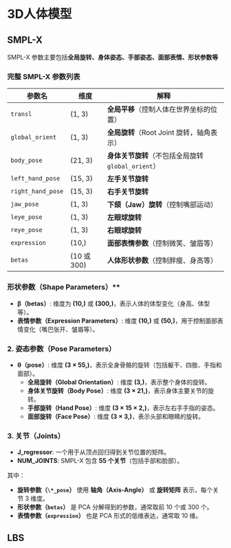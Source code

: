 # 3D人体模型

## SMPL-X

SMPL-X 参数主要包括**全局旋转、身体姿态、手部姿态、面部表情、形状参数等**

### **完整 SMPL-X 参数列表**

| 参数名            | 维度        | 解释                                              |
| ----------------- | ----------- | ------------------------------------------------- |
| `transl`          | (1, 3)      | **全局平移**（控制人体在世界坐标的位置）          |
| `global_orient`   | (1, 3)      | **全局旋转**（Root Joint 旋转，轴角表示）         |
| `body_pose`       | (21, 3)     | **身体关节旋转**（不包括全局旋转`global_orient`） |
| `left_hand_pose`  | (15, 3)     | **左手关节旋转**                                  |
| `right_hand_pose` | (15, 3)     | **右手关节旋转**                                  |
| `jaw_pose`        | (1, 3)      | **下颌（Jaw）旋转**（控制嘴部运动）               |
| `leye_pose`       | (1, 3)      | **左眼球旋转**                                    |
| `reye_pose`       | (1, 3)      | **右眼球旋转**                                    |
| `expression`      | (10,)       | **面部表情参数**（控制微笑、皱眉等）              |
| `betas`           | (10 或 300) | **人体形状参数**（控制胖瘦、身高等）              |

### 形状参数（Shape Parameters）**

- **β（betas）**: 维度为 **(10,)** 或 **(300,)**，表示人体的体型变化（身高、体型等）。
- **表情参数（Expression Parameters）**: 维度 **(10,)** 或 **(50,)**，用于控制面部表情变化（嘴巴张开、皱眉等）。

### **2. 姿态参数（Pose Parameters）**

- **θ（pose）**: 维度 **(3 × 55,)**，表示全身骨骼的旋转（包括躯干、四肢、手指和面部）。
  - **全局旋转（Global Orientation）**: 维度 **(3,)**，表示整个身体的旋转。
  - **身体关节旋转（Body Pose）**: 维度 **(3 × 21,)**，表示身体主要关节的旋转。
  - **手部旋转（Hand Pose）**: 维度 **(3 × 15 × 2,)**，表示左右手手指的姿态。
  - **面部旋转（Face Pose）**: 维度 **(3 × 3,)**，表示头部和眼睛的旋转。

### **3. 关节（Joints）**

- **J_regressor**: 一个用于从顶点回归得到关节位置的矩阵。
- **NUM_JOINTS**: SMPL-X 包含 **55 个关节**（包括手部和脸部）。

其中：

- **旋转参数（`\*_pose`）** 使用 **轴角（Axis-Angle）** 或 **旋转矩阵** 表示，每个关节 3 维度。
- **形状参数（`betas`）** 是 PCA 分解得到的参数，通常取前 10 个或 300 个。
- **表情参数（`expression`）** 也是 PCA 形式的低维表达，通常取 10 维。

## LBS